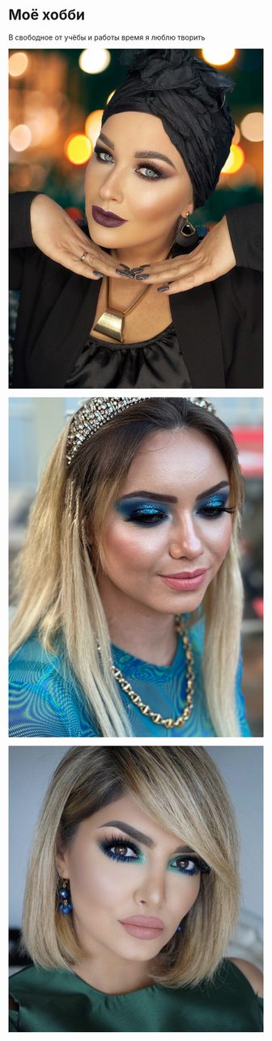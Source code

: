 # Моё хобби

В свободное от учёбы и работы время я люблю творить

![Пример моих работ 1](image3%20(1).jpeg)

![Пример моих работ 2](image2%20(2).jpeg)

![Пример моих работ 3](image0%20(3).jpeg)